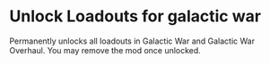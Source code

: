 # Unlock Loadouts for galactic war

Permanently unlocks all loadouts in Galactic War and Galactic War Overhaul. You may remove the mod once unlocked.
